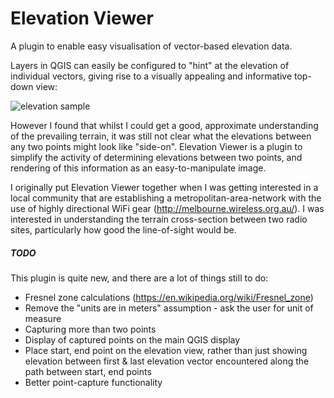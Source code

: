 # Elevation Viewer

A plugin to enable easy visualisation of vector-based elevation data.
  
Layers in QGIS can easily be configured to "hint" at the elevation of individual 
vectors, giving rise to a visually appealing and informative top-down view:

![elevation sample](https://fyshing.net/elevation_sample.png)

However I found that whilst I could get a good, approximate understanding of 
the prevailing terrain, it was still not clear what the elevations between any
two points might look like "side-on".  Elevation Viewer is a plugin to simplify
the activity of determining elevations between two points, and rendering of this
information as an easy-to-manipulate image.

I originally put Elevation Viewer together when I was getting interested in a 
local community that are establishing a metropolitan-area-network with the use 
of highly directional WiFi gear (http://melbourne.wireless.org.au/).  I was 
interested in understanding the terrain cross-section between two radio sites,
particularly how good the line-of-sight would be.

##### TODO
This plugin is quite new, and there are a lot of things still to do:
* Fresnel zone calculations (https://en.wikipedia.org/wiki/Fresnel_zone)
* Remove the "units are in meters" assumption - ask the user for unit of measure
* Capturing more than two points
* Display of captured points on the main QGIS display
* Place start, end point on the elevation view, rather than just showing elevation
  between first & last elevation vector encountered along the path between start,
  end points
* Better point-capture functionality
